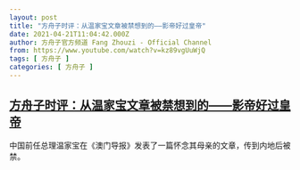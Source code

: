 ```yaml
---
layout: post
title: "方舟子时评：从温家宝文章被禁想到的——影帝好过皇帝"
date: 2021-04-21T11:04:42.000Z
author: 方舟子官方频道 Fang Zhouzi - Official Channel
from: https://www.youtube.com/watch?v=kz89vgUuWjQ
tags: [ 方舟子 ]
categories: [ 方舟子 ]
---
```

<!--1619003082000-->
[方舟子时评：从温家宝文章被禁想到的——影帝好过皇帝](https://www.youtube.com/watch?v=kz89vgUuWjQ)
------

<div>
中国前任总理温家宝在《澳门导报》发表了一篇怀念其母亲的文章，传到内地后被禁。
</div>
